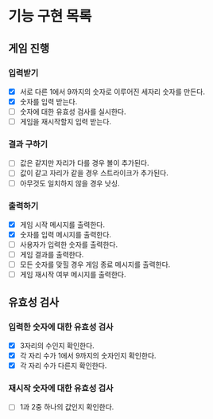 # 기능 구현 목록

## 게임 진행

### 입력받기

- [x] 서로 다른 1에서 9까지의 숫자로 이루어진 세자리 숫자를 만든다.
- [x] 숫자를 입력 받는다.
- [ ] 숫자에 대한 유효성 검사를 실시한다.
- [ ] 게임을 재시작할지 입력 받는다.

### 결과 구하기

- [ ] 값은 같지만 자리가 다를 경우 볼이 추가된다.
- [ ] 값이 같고 자리가 같을 경우 스트라이크가 추가된다.
- [ ] 아무것도 일치하지 않을 경우 낫싱.

### 출력하기

- [x] 게임 시작 메시지를 출력한다.
- [x] 숫자를 입력 메시지를 출력한다.
- [ ] 사용자가 입력한 숫자를 출력한다.
- [ ] 게임 결과를 출력한다.
- [ ] 모든 숫자를 맞힐 경우 게임 종료 메시지를 출력한다.
- [ ] 게임 재시작 여부 메시지를 출력한다.

## 유효성 검사

### 입력한 숫자에 대한 유효성 검사

- [x] 3자리의 수인지 확인한다.
- [x] 각 자리 수가 1에서 9까지의 숫자인지 확인한다.
- [x] 각 자리 수가 다른지 확인한다.

### 재시작 숫자에 대한 유효성 검사

- [ ] 1과 2중 하나의 값인지 확인한다.
